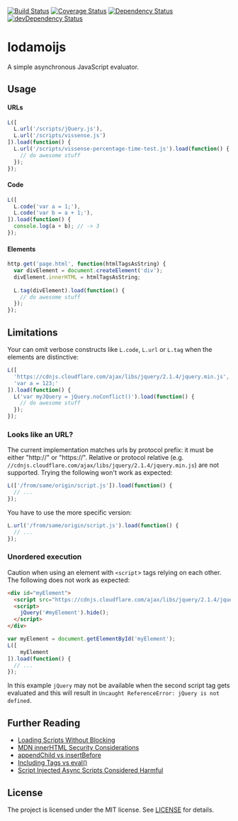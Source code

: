 [![Build Status](https://travis-ci.org/theborakompanioni/lodamoijs.svg?branch=master)](https://travis-ci.org/theborakompanioni/lodamoijs)
[![Coverage Status](https://img.shields.io/coveralls/theborakompanioni/lodamoijs.svg)](https://coveralls.io/r/theborakompanioni/lodamoijs?branch=master)
[![Dependency Status](http://img.shields.io/badge/dependencies-Vanilla_JS-brightgreen.svg)](http://vanilla-js.com/)
[![devDependency Status](https://david-dm.org/theborakompanioni/lodamoijs/dev-status.svg)](https://david-dm.org/theborakompanioni/lodamoijs#info=devDependencies)

lodamoijs
========
A simple asynchronous JavaScript evaluator.

Usage
------
#### URLs
```javascript
L([
  L.url('/scripts/jQuery.js'),
  L.url('/scripts/vissense.js')
]).load(function() {
  L.url('/scripts/vissense-percentage-time-test.js').load(function() {
    // do awesome stuff
  });
});
```

#### Code
```javascript
L([
  L.code('var a = 1;'),
  L.code('var b = a + 1;'),
]).load(function() {
  console.log(a + b); // -> 3
});
```

#### Elements
```javascript
http.get('page.html', function(htmlTagsAsString) {
  var divElement = document.createElement('div');
  divElement.innerHTML = htmlTagsAsString;
  
  L.tag(divElement).load(function() {
    // do awesome stuff
  });
});
```

Limitations
------

Your can omit verbose constructs like `L.code`, `L.url` or `L.tag` when the elements are distinctive:

```javascript
L([
  'https://cdnjs.cloudflare.com/ajax/libs/jquery/2.1.4/jquery.min.js',
  'var a = 123;'
]).load(function() {
  L('var myJQuery = jQuery.noConflict()').load(function() {
    // do awesome stuff
  });
});
```

### Looks like an URL?
The current implementation matches urls by protocol prefix: it must be either "http://" or "https://".
Relative or protocol relative (e.g. `//cdnjs.cloudflare.com/ajax/libs/jquery/2.1.4/jquery.min.js`) are not supported.
Trying the following won't work as expected:

```javascript
L(['/from/same/origin/script.js']).load(function() {
  // ...
});
```

You have to use the more specific version:
```javascript
L.url('/from/same/origin/script.js').load(function() {
  // ...
});
```

### Unordered execution
Caution when using an element with `<script`> tags relying on each other.
The following does not work as expected:
```html
<div id="myElement">
  <script src="https://cdnjs.cloudflare.com/ajax/libs/jquery/2.1.4/jquery.min.js"></script>
  <script>
    jQuery('#myElement').hide();
  </script>
</div>
```
```javascript
var myElement = document.getElementById('myElement');
L([
    myElement
]).load(function() {
  // ...
});
```

In this example `jQuery` may not be available when the second script tag gets evaluated
and this will result in `Uncaught ReferenceError: jQuery is not defined`.

Further Reading
------
- [Loading Scripts Without Blocking](http://www.stevesouders.com/blog/2009/04/27/loading-scripts-without-blocking/)
- [MDN innerHTML Security Considerations](https://developer.mozilla.org/en-US/docs/Web/API/Element/innerHTML#Security_considerations)
- [appendChild vs insertBefore](http://www.stevesouders.com/blog/2010/05/11/appendchild-vs-insertbefore/)
- [Including Tags vs eval()](http://stackoverflow.com/questions/8380204/is-there-a-performance-gain-in-including-script-tags-as-opposed-to-using-eval)
- [Script Injected Async Scripts Considered Harmful](https://www.igvita.com/2014/05/20/script-injected-async-scripts-considered-harmful/)

License
-------

The project is licensed under the MIT license. See
[LICENSE](https://github.com/theborakompanioni/lodamoijs/blob/master/LICENSE) for details.
